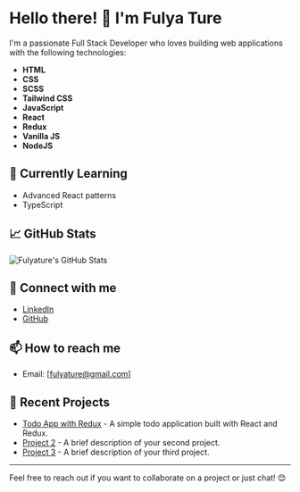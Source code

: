 # Hello there! 👋 I'm Fulya Ture

I'm a passionate Full Stack Developer who loves building web applications with the following technologies:

- **HTML**
- **CSS**
- **SCSS**
- **Tailwind CSS**
- **JavaScript**
- **React**
- **Redux**
- **Vanilla JS**
- **NodeJS**

## 🌱 Currently Learning

- Advanced React patterns
- TypeScript

## 📈 GitHub Stats

![Fulyature's GitHub Stats](https://github-readme-stats.vercel.app/api?username=fulyature&show_icons=true&theme=radical)

## 🔗 Connect with me

- [LinkedIn](https://www.linkedin.com/in/fulyature/)
- [GitHub](https://github.com/fulyature)

## 📫 How to reach me

- Email: [fulyature@gmail.com]

## 📝 Recent Projects

- [Todo App with Redux](https://fulyature.github.io/todoApp-redux) - A simple todo application built with React and Redux.
- [Project 2](link-to-project) - A brief description of your second project.
- [Project 3](link-to-project) - A brief description of your third project.

---

Feel free to reach out if you want to collaborate on a project or just chat! 😊
